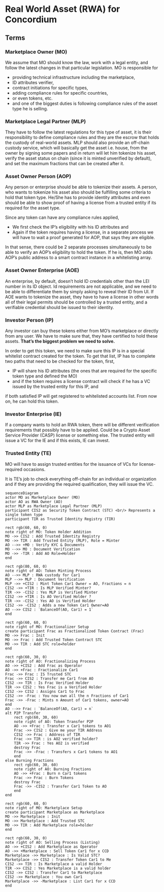 # Real World Asset (RWA) for Concordium

## Terms

### Marketplace Owner (MO)

We assume that MO should know the law, work with a legal entity, and follow the latest changes in that particular legislation. MO is responsible for

* providing technical infrastructure including the marketplace,
* ID attributes verifier,
* contract initiations for specific types,
* adding compliance rules for specific countries,
* or even tokens, etc.
* and one of the biggest duties is following compliance rules of the asset type he is selling.

### Marketplace Legal Partner (MLP)

They have to follow the latest regulations for this type of asset,
it is their responsibility to define compliance rules and
they are the escrow that holds the custody of real-world assets.
MLP should also provide an off-chain custody service, which will basically get the asset i.e. house, from the owner by signing some papers and in return will let him tokenize his asset,
verify the asset status on chain (since it is minted unverified by default),
and set the maximum fractions that can be created after it.

### Asset Owner Person (AOP)

Any person or enterprise should be able to tokenize their assets. A person, who wants to tokenize his asset also should be fulfilling some criteria to hold that token type.
He/She has to provide identity attributes and
even should be able to show proof of having a license from a trusted entity if its required for the asset type.

Since any token can have any compliance rules applied,

* We first check the IP’s eligibility with his ID attributes and
* Again if the token requires having a license, in a separate process we will have to wait a proof generated for AOP, that says they are eligible.

In that sense, there could be 2 separate processes simultaneously to be able to verify an AOP’s eligibility to hold the token. If he is, then MO adds AOP’s public address to a smart contract instance in a whitelisting array.

### Asset Owner Enterprise (AOE)

An enterprise, by default, doesn’t hold ID credentials other than the LEI number in its ID object. Id requirements are not applicable, and we need to be able to differentiate them by simply asking to reveal their ID from UI. If AOE wants to tokenize the asset, they have to have a license in other words all of their legal permits should be controlled by a trusted entity, and a verifiable credential should be issued to their identity.

### Investor Person (IP)

Any investor can buy these tokens either from MO’s marketplace or directly from any user. We have to make sure that, they have certified to hold these assets. **That’s the biggest problem we need to solve.**

In order to get this token, we need to make sure this IP is in a special whitelist contract created for the token. To get that list, IP has to complete two paths that need to be checked for the token, first,

* IP will share his ID attributes (the ones that are required for the specific token type and defined the MO)
* and if the token requires a license contract will check if he has a VC issued by the trusted entity for this IP, and

if both satisfied IP will get registered to whitelisted accounts list. From now on, he can hold this token.

### Investor Enterprise (IE)

If a company wants to hold an RWA token, there will be different verification requirements that possibly have to be applied. Could be a Crypto Asset Service Provider (CASP) license or something else. The trusted entity will issue a VC for the IE and if this exists, IE can invest.

### Trusted Entity (TE)

MO will have to assign trusted entities for the issuance of VCs for license-required occasions.

It is TE’s job to check everything off-chain for an individual or organization and if they are providing the required qualification, they will issue the VC.

```mermaid
sequenceDiagram
actor MO as Marketplace Owner (MO)
actor AO as RWA Owner (AO)
actor MLP as Marketplace Legal Partner (MLP)
participant CIS2 as Security Token Contract (STC) <br/> Represents a single token type
participant TIR as Trusted Identity Registry (TIR)

rect rgb(60, 60, 0)
note right of MO: Token Holder Addition
MO ->> CIS2 : Add Trusted Identity Registry
MO ->> TIR : Add Trusted Entity (MLP), Role = Minter
AO -->> +MO : Verify KYC & Documents
MO -->> MO : Document Verification
MO ->> -TIR : Add AO Role=Holder
end 

rect rgb(80, 60, 0)
note right of AO: Token Minting Process
AO -->> MLP : RWA custody for Car1
MLP -->> MLP : Document Verification
MLP ->> +CIS2 : Mint Token Car1 Owner = AO, Fractions = n
CIS2 ->> +TIR : Is MLP Verified Minter?
TIR ->> -CIS2 : Yes MLP is Verified Minter
CIS2 ->> +TIR : Is AO Verified Holder ?
TIR ->> -CIS2 : Yes AO is Verified Holder
CIS2 ->> -CIS2 : Adds a new Token Car1 Owner=AO
AO -->> CIS2 : `BalanceOf(AO, Car1) = 1`
end

rect rgb(60, 60, 0)
note right of MO: Fractionalizer Setup
create participant Frac as Fractionalized Token Contract (Frac)
MO ->> Frac : Init
MO ->> Frac : Add Trusted Token Contract STC
MO ->> TIR : Add STC role=holder
end

rect rgb(60, 30, 0)
note right of AO: Fractionalizing Process
AO ->> +CIS2 : Add Frac as Operator
AO ->> +Frac : Fractionalize Car1
Frac ->> Frac : IS Trusted STC
Frac ->> CIS2 : Transfer me Car1 from AO
CIS2 ->> TIR : Is Frac Verified Holder
TIR ->> CIS2 : Yes Frac is a Verified Holder
CIS2 ->> CIS2 : Assigns Car1 to Frac
CIS2 ->> -Frac : You now own all the n Fractions of Car1
Frac ->> -Frac : Mints n Amount of Car1 tokens, owner=AO
end 
AO -->> Frac : `BalanceOf(AO, Car1) = n`
alt P2P Transfer
    rect rgb(60, 30, 60)
    note right of AO: Token Transfer P2P
    AO ->> +Frac : Transfer x Car1 tokens to AO1
    Frac ->> CIS2 : Give me your TIR Address
    CIS2 ->> Frac : Address of TIR
    Frac ->> TIR : is AO2 verified holder?
    TIR ->> Frac : Yes AO2 is verified
    destroy Frac
    Frac ->> -Frac : Transfers x Car1 tokens to AO1
    end
else Burning Fractions
    rect rgb(60, 30, 60)
    note right of AO: Burning Fractions
    AO ->> +Frac : Burn n Car1 tokens
    Frac ->> Frac : Burn Tokens
    destroy Frac
    Frac ->> -CIS2 : Transfer Car1 Token to AO
    end
end

rect rgb(60, 60, 0)
note right of MO: Marketplace Setup
create participant Marketplace as Marketplace
MO ->> Marketplace : Init
MO ->> Marketplace : Add Trusted STC
MO ->> TIR : Add Marketplace role=holder
end

rect rgb(60, 30, 0)
note right of AO: Selling Process (Listing)
AO ->> +CIS2 : Add Marketplace as Operator
AO ->> +Marketplace : Sell Token Car1 for x CCD
Marketplace ->> Marketplace : Is Valid STC?
Marketplace ->> CIS2 : Transfer Token Car1 to Me
CIS2 ->> TIR : Is Marketplace a valid Holder
TIR ->> CIS2 : Yes Marketplace is a valid holder
CIS2 ->> CIS2 : Transfer Car1 to Marketplace
CIS2 ->> Marketplace : You own Car1
Marketplace ->> -Marketplace : List Car1 for x CCD
end
```
